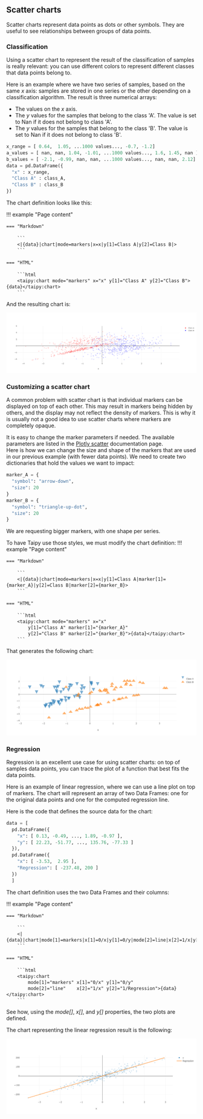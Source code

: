 ## Scatter charts

Scatter charts represent data points as dots or other symbols.
They are useful to see relationships between groups of data points.

### Classification

Using a scatter chart to represent the result of the classification of
samples is really relevant: you can use different colors to represent
different classes that data points belong to.

Here is an example where we have two series of samples, based on the same
_x_ axis: samples are stored in one series or the other depending on
a classification algorithm. The result is three numerical arrays:

- The values on the _x_ axis.
- The _y_ values for the samples that belong to the class 'A'. The value
  is set to Nan if it does not belong to class 'A'.
- The _y_ values for the samples that belong to the class 'B'. The value
  is set to Nan if it does not belong to class 'B'.

```py
x_range = [ 0.64,  1.05, ...1000 values..., -0.7, -1.2]
a_values = [ nan, nan, 1.04, -1.01, ...1000 values..., 1.6, 1.45, nan ]
b_values = [ -2.1, -0.99, nan, nan, ...1000 values..., nan, nan, 2.12]
data = pd.DataFrame({
  "x" : x_range,
  "Class A" : class_A,
  "Class B" : class_B
})
```

The chart definition looks like this:

!!! example "Page content"

    === "Markdown"

        ```
        <|{data}|chart|mode=markers|x=x|y[1]=Class A|y[2]=Class B|>
        ```
  
    === "HTML"

        ```html
        <taipy:chart mode="markers" x="x" y[1]="Class A" y[2]="Class B">{data}</taipy:chart>
        ```

And the resulting chart is:

![Scatter chart](scatter1.png)

### Customizing a scatter chart

A common problem with scatter chart is that individual markers can be displayed
on top of each other. This may result in markers being hidden by others, and
the display may not reflect the density of markers. This is why it
is usually not a good idea to use scatter charts where markers are completely
opaque.

It is easy to change the marker parameters if needed. The available parameters
are listed in the [Plotly scatter](https://plotly.com/python/reference/scatter/#scatter-marker)
documentation page.<br/>
Here is how we can change the size and shape of the markers that are used in
our previous example (with fewer data points). We need to create two
dictionaries that hold the values we want to impact:

```py
marker_A = {
  "symbol": "arrow-down",
  "size": 20
}
marker_B = {
  "symbol": "triangle-up-dot",
  "size": 20
}
```
We are requesting bigger markers, with one shape per series.

To have Taipy use those styles, we must modify the chart definition:
!!! example "Page content"

    === "Markdown"

        ```
        <|{data}|chart|mode=markers|x=x|y[1]=Class A|marker[1]={marker_A}|y[2]=Class B|marker[2]={marker_B}>
        ```
  
    === "HTML"

        ```html
        <taipy:chart mode="markers" x="x"
            y[1]="Class A" marker[1]="{marker_A}" 
            y[2]="Class B" marker[2]="{marker_B}">{data}</taipy:chart>
        ```

That generates the following chart:

![Styled scatter chart](scatter2.png)

### Regression

Regression is an excellent use case for using scatter charts: on top of samples data
points, you can trace the plot of a function that best fits the data points.

Here is an example of linear regression, where we can use a line plot on top of
markers. The chart will represent an array of two Data Frames: one for the
original data points and one for the computed regression line.

Here is the code that defines the source data for the chart:
```py
data = [
  pd.DataFrame({
    "x": [ 0.13, -0.49, ..., 1.89, -0.97 ],
    "y": [ 22.23, -51.77, ..., 135.76, -77.33 ]
  }),
  pd.DataFrame({
    "x": [ -3.53,  2.95 ],
    "Regression": [ -237.48, 200 ]
  })
  ]
```

The chart definition uses the two Data Frames and their columns:

!!! example "Page content"

    === "Markdown"

        ```
        <|{data}|chart|mode[1]=markers|x[1]=0/x|y[1]=0/y|mode[2]=line|x[2]=1/x|y[2]=1/Regression|>
        ```
  
    === "HTML"

        ```html
        <taipy:chart
            mode[1]="markers" x[1]="0/x" y[1]="0/y"
            mode[2]="line"    x[2]="1/x" y[2]="1/Regression">{data}</taipy:chart>
        ```
See how, using the _mode[]_, _x[]_, and _y[]_ properties, the two plots are defined.

The chart representing the linear regression result is the following:

![Linear regression](scatter3.png)
